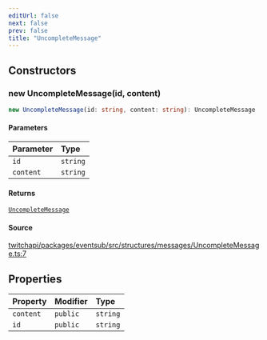 ```yaml
---
editUrl: false
next: false
prev: false
title: "UncompleteMessage"
---
```


## Constructors

### new UncompleteMessage(id, content)

```ts
new UncompleteMessage(id: string, content: string): UncompleteMessage
```

#### Parameters

| Parameter | Type |
| :------ | :------ |
| `id` | `string` |
| `content` | `string` |

#### Returns

[`UncompleteMessage`](/api/eventsub/classes/uncompletemessage/)

#### Source

[twitchapi/packages/eventsub/src/structures/messages/UncompleteMessage.ts:7](https://github.com/pablornc/twitchapi//blob/f8a75ccd701e54db4c91e2b0128974da23f25d14/packages/eventsub/src/structures/messages/UncompleteMessage.ts#L7)

## Properties

| Property | Modifier | Type |
| :------ | :------ | :------ |
| `content` | `public` | `string` |
| `id` | `public` | `string` |
